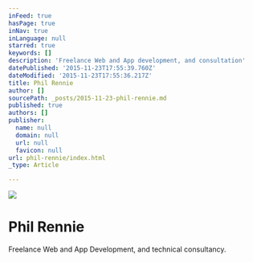 ```yaml
---
inFeed: true
hasPage: true
inNav: true
inLanguage: null
starred: true
keywords: []
description: 'Freelance Web and App development, and consultation'
datePublished: '2015-11-23T17:55:39.760Z'
dateModified: '2015-11-23T17:55:36.217Z'
title: Phil Rennie
author: []
sourcePath: _posts/2015-11-23-phil-rennie.md
published: true
authors: []
publisher:
  name: null
  domain: null
  url: null
  favicon: null
url: phil-rennie/index.html
_type: Article

---
```

![](https://the-grid-user-content.s3-us-west-2.amazonaws.com/c25131dc-2e82-45b2-880a-c674d6489490.jpg)

# Phil Rennie

Freelance Web and App Development, and technical consultancy.